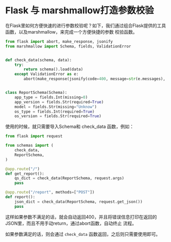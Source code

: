 # Flask 与 marshmallow打造参数校验

在Flask里如何方便快速的进行参数校验呢？如下，我们通过组合Flask提供的工具函数，以及marshmallow，来完成一个方便快捷的参数
校验函数。

```python
from flask import abort, make_response, jsonify
from marshmallow import Schema, fields, ValidationError


def check_data(schema, data):
    try:
        return schema().load(data)
    except ValidationError as e:
        abort(make_response(jsonify(code=400, message=str(e.messages), result=None), 400))


class ReportSchema(Schema):
    app_type = fields.Int(missing=0)
    app_version = fields.Str(required=True)
    model = fields.Str(missing="Unknow")
    os_type = fields.Int(required=True)
    os_version = fields.Str(required=True)
```

使用的时候，就只需要导入Schema和 check_data 函数，例如：

```python
from flask import request

from schemas import (
    check_data,
    ReportSchema,
)

@app.route("/")
def get_report():
    qs_dict = check_data(ReportSchema, request.args)
    pass

@app.route("/report", methods=["POST"])
def report():
    json_dict = check_data(ReportSchema, request.get_json())
    pass
```

这样如果参数不满足的话，就会自动返回400，并且将错误信息打印在返回的JSON里，而且不用手动return，通过abort函数，自动终止
流程。

如果参数满足的话，则会通过 `check_data` 函数返回，之后则只需要使用即可。
